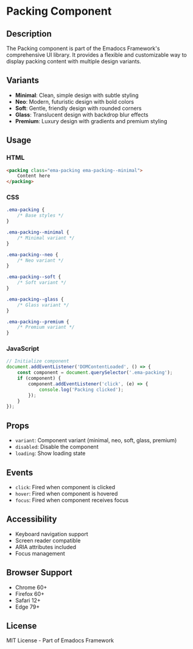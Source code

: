 # Packing Component

## Description
The Packing component is part of the Emadocs Framework's comprehensive UI library. It provides a flexible and customizable way to display packing content with multiple design variants.

## Variants
- **Minimal**: Clean, simple design with subtle styling
- **Neo**: Modern, futuristic design with bold colors
- **Soft**: Gentle, friendly design with rounded corners
- **Glass**: Translucent design with backdrop blur effects
- **Premium**: Luxury design with gradients and premium styling

## Usage

### HTML
```html
<packing class="ema-packing ema-packing--minimal">
    Content here
</packing>
```

### CSS
```css
.ema-packing {
    /* Base styles */
}

.ema-packing--minimal {
    /* Minimal variant */
}

.ema-packing--neo {
    /* Neo variant */
}

.ema-packing--soft {
    /* Soft variant */
}

.ema-packing--glass {
    /* Glass variant */
}

.ema-packing--premium {
    /* Premium variant */
}
```

### JavaScript
```javascript
// Initialize component
document.addEventListener('DOMContentLoaded', () => {
    const component = document.querySelector('.ema-packing');
    if (component) {
        component.addEventListener('click', (e) => {
            console.log('Packing clicked');
        });
    }
});
```

## Props
- `variant`: Component variant (minimal, neo, soft, glass, premium)
- `disabled`: Disable the component
- `loading`: Show loading state

## Events
- `click`: Fired when component is clicked
- `hover`: Fired when component is hovered
- `focus`: Fired when component receives focus

## Accessibility
- Keyboard navigation support
- Screen reader compatible
- ARIA attributes included
- Focus management

## Browser Support
- Chrome 60+
- Firefox 60+
- Safari 12+
- Edge 79+

## License
MIT License - Part of Emadocs Framework
